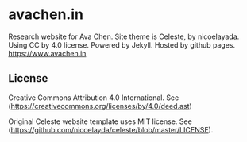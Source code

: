 # avachen.in
Research website for Ava Chen. Site theme is Celeste, by nicoelayada. Using CC by 4.0 license. Powered by Jekyll. Hosted by github pages.
https://www.avachen.in

## License

Creative Commons Attribution 4.0 International. See (https://creativecommons.org/licenses/by/4.0/deed.ast)

Original Celeste website template uses MIT license. See (https://github.com/nicoelayda/celeste/blob/master/LICENSE).
